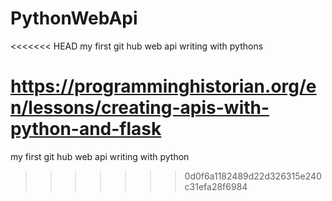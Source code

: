 # PythonWebApi

<<<<<<< HEAD
my first git hub web api writing with pythons

https://programminghistorian.org/en/lessons/creating-apis-with-python-and-flask
=======
my first git hub web api writing with python
>>>>>>> 0d0f6a1182489d22d326315e240c31efa28f6984
